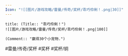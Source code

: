 ```yaml
---
Icon: "![[图片/游戏攻略/雷曼/传奇/奖杯/乖巧伶俐！.png|30]]"
---
```

```ad-common-bronze-trophy
title: (Title:: "乖巧伶俐！")
![[图片/游戏攻略/雷曼/传奇/奖杯/乖巧伶俐！.png|100]]

(Comment:: "赢得30个小宠物.")
```

#雷曼/传奇/奖杯 #奖杯 #奖杯/铜
